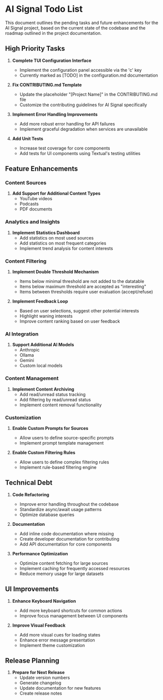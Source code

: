 # AI Signal Todo List

This document outlines the pending tasks and future enhancements for the AI Signal project, based on the current state of the codebase and the roadmap outlined in the project documentation.

## High Priority Tasks

1. **Complete TUI Configuration Interface**
   - Implement the configuration panel accessible via the 'c' key
   - Currently marked as [TODO] in the configuration.md documentation

2. **Fix CONTRIBUTING.md Template**
   - Update the placeholder "[Project Name]" in the CONTRIBUTING.md file
   - Customize the contributing guidelines for AI Signal specifically

3. **Implement Error Handling Improvements**
   - Add more robust error handling for API failures
   - Implement graceful degradation when services are unavailable

4. **Add Unit Tests**
   - Increase test coverage for core components
   - Add tests for UI components using Textual's testing utilities

## Feature Enhancements

### Content Sources

1. **Add Support for Additional Content Types**
   - YouTube videos
   - Podcasts
   - PDF documents

### Analytics and Insights

1. **Implement Statistics Dashboard**
   - Add statistics on most used sources
   - Add statistics on most frequent categories
   - Implement trend analysis for content interests

### Content Filtering

1. **Implement Double Threshold Mechanism**
   - Items below minimal threshold are not added to the datatable
   - Items below maximum threshold are accepted as "interesting"
   - Items between thresholds require user evaluation (accept/refuse)

2. **Implement Feedback Loop**
   - Based on user selections, suggest other potential interests
   - Highlight waning interests
   - Improve content ranking based on user feedback

### AI Integration

1. **Support Additional AI Models**
   - Anthropic
   - Ollama
   - Gemini
   - Custom local models

### Content Management

1. **Implement Content Archiving**
   - Add read/unread status tracking
   - Add filtering by read/unread status
   - Implement content removal functionality

### Customization

1. **Enable Custom Prompts for Sources**
   - Allow users to define source-specific prompts
   - Implement prompt template management

2. **Enable Custom Filtering Rules**
   - Allow users to define complex filtering rules
   - Implement rule-based filtering engine

## Technical Debt

1. **Code Refactoring**
   - Improve error handling throughout the codebase
   - Standardize async/await usage patterns
   - Optimize database queries

2. **Documentation**
   - Add inline code documentation where missing
   - Create developer documentation for contributing
   - Add API documentation for core components

3. **Performance Optimization**
   - Optimize content fetching for large sources
   - Implement caching for frequently accessed resources
   - Reduce memory usage for large datasets

## UI Improvements

1. **Enhance Keyboard Navigation**
   - Add more keyboard shortcuts for common actions
   - Improve focus management between UI components

2. **Improve Visual Feedback**
   - Add more visual cues for loading states
   - Enhance error message presentation
   - Implement theme customization

## Release Planning

1. **Prepare for Next Release**
   - Update version numbers
   - Generate changelog
   - Update documentation for new features
   - Create release notes